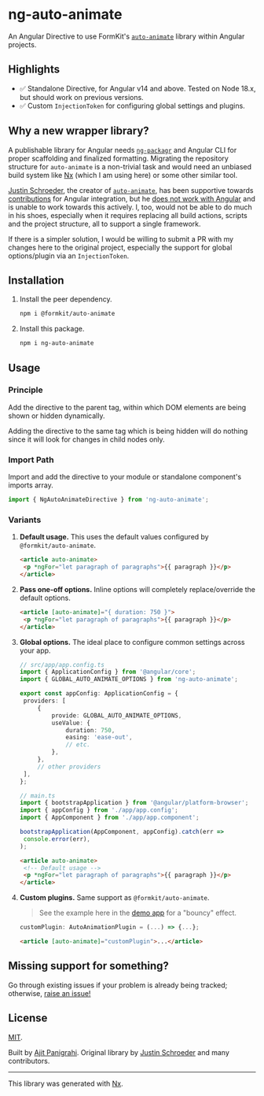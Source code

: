 # ng-auto-animate

An Angular Directive to use FormKit's [`auto-animate`](https://auto-animate.formkit.com) library within Angular projects.

## Highlights

- ✅ Standalone Directive, for Angular v14 and above. Tested on Node 18.x, but should work on previous versions.
- ✅ Custom `InjectionToken` for configuring global settings and plugins.

## Why a new wrapper library?

A publishable library for Angular needs [`ng-packagr`](https://github.com/ng-packagr/ng-packagr) and Angular CLI for proper scaffolding and finalized formatting. Migrating the repository structure for `auto-animate` is a non-trivial task and would need an unbiased build system like [Nx](https://nx.dev) (which I am using here) or some other similar tool.

[Justin Schroeder](https://github.com/justin-schroeder), the creator of [`auto-animate`](https://auto-animate.formkit.com), has been supportive towards [contributions](https://github.com/formkit/auto-animate/pull/38) for Angular integration, but he [does not work with Angular](https://github.com/formkit/auto-animate/issues/72#issuecomment-1222732238) and is unable to work towards this actively. I, too, would not be able to do much in his shoes, especially when it requires replacing all build actions, scripts and the project structure, all to support a single framework.

If there is a simpler solution, I would be willing to submit a PR with my changes here to the original project, especially the support for global options/plugin via an `InjectionToken`.

## Installation

1. Install the peer dependency.

   ```bash
   npm i @formkit/auto-animate
   ```

1. Install this package.

   ```bash
   npm i ng-auto-animate
   ```

## Usage

### Principle

Add the directive to the parent tag, within which DOM elements are being shown or hidden dynamically.

Adding the directive to the same tag which is being hidden will do nothing since it will look for changes in child nodes only.

### Import Path

Import and add the directive to your module or standalone component's imports array.

```ts
import { NgAutoAnimateDirective } from 'ng-auto-animate';
```

### Variants

1. **Default usage.** This uses the default values configured by `@formkit/auto-animate`.

   ```html
   <article auto-animate>
   	<p *ngFor="let paragraph of paragraphs">{{ paragraph }}</p>
   </article>
   ```

1. **Pass one-off options.** Inline options will completely replace/override the default options.

   ```html
   <article [auto-animate]="{ duration: 750 }">
   	<p *ngFor="let paragraph of paragraphs">{{ paragraph }}</p>
   </article>
   ```

1. **Global options.** The ideal place to configure common settings across your app.

   ```ts
   // src/app/app.config.ts
   import { ApplicationConfig } from '@angular/core';
   import { GLOBAL_AUTO_ANIMATE_OPTIONS } from 'ng-auto-animate';

   export const appConfig: ApplicationConfig = {
   	providers: [
   		{
   			provide: GLOBAL_AUTO_ANIMATE_OPTIONS,
   			useValue: {
   				duration: 750,
   				easing: 'ease-out',
   				// etc.
   			},
   		},
   		// other providers
   	],
   };

   // main.ts
   import { bootstrapApplication } from '@angular/platform-browser';
   import { appConfig } from './app/app.config';
   import { AppComponent } from './app/app.component';

   bootstrapApplication(AppComponent, appConfig).catch(err =>
   	console.error(err),
   );
   ```

   ```html
   <article auto-animate>
   	<!-- Default usage -->
   	<p *ngFor="let paragraph of paragraphs">{{ paragraph }}</p>
   </article>
   ```

1. **Custom plugins.** Same support as `@formkit/auto-animate`.

   > See the example here in the [demo app](https://github.com/ajitzero/ng-auto-animate/blob/0f305d97a9a30ab715b1c41304572519f0d27894/apps/demo/src/app/app.component.ts#L68) for a "bouncy" effect.

   ```ts
   customPlugin: AutoAnimationPlugin = (...) => {...};
   ```

   ```html
   <article [auto-animate]="customPlugin">...</article>
   ```

## Missing support for something?

Go through existing issues if your problem is already being tracked; otherwise, [raise an issue!](https://github.com/ajitzero/ng-auto-animate/issues/new/choose)

## License

[MIT](https://github.com/ajitzero/ng-auto-animate/blob/main/LICENSE).

Built by [Ajit Panigrahi](https://github.com/ajitzero). Original library by [Justin Schroeder](https://github.com/justin-schroeder) and many contributors.

---

This library was generated with [Nx](https://nx.dev).
